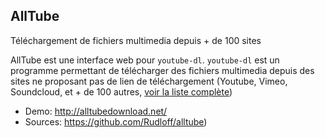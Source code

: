 ## AllTube
Téléchargement de fichiers multimedia depuis + de 100 sites

AllTube est une interface web pour `youtube-dl`. `youtube-dl` est un programme permettant de télécharger des fichiers multimedia depuis des sites ne proposant pas de lien de téléchargement (Youtube, Vimeo, Soundcloud, et + de 100 autres, [voir la liste complète](https://rg3.github.io/youtube-dl/supportedsites.html))


 * Demo: http://alltubedownload.net/
 * Sources: https://github.com/Rudloff/alltube)